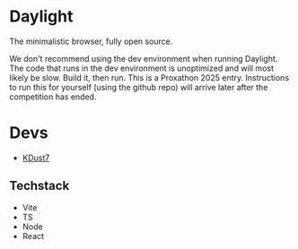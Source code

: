 # Daylight

The minimalistic browser, fully open source.

We don't recommend using the dev environment when running Daylight. The code that runs in the dev environment is unoptimized and will most likely be slow. Build it, then run. 
This is a Proxathon 2025 entry. 
Instructions to run this for yourself (using the github repo) will arrive later after the competition has ended.

# Devs
- [KDust7](https://guns.lol/KDust7)

## Techstack
- Vite
- TS
- Node
- React
